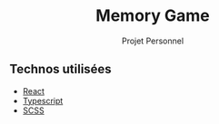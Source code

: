 <h1 align="center">Memory Game</h1>
<p align="center">Projet Personnel</p>

## Technos utilisées

* [React](https://reactjs.org/)
* [Typescript](https://www.typescriptlang.org/)
* [SCSS](https://sass-lang.com/)

